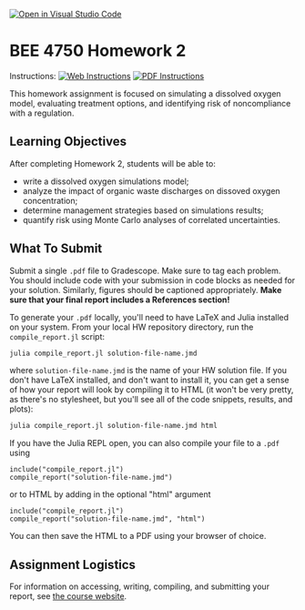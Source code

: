 [![Open in Visual Studio Code](https://classroom.github.com/assets/open-in-vscode-c66648af7eb3fe8bc4f294546bfd86ef473780cde1dea487d3c4ff354943c9ae.svg)](https://classroom.github.com/online_ide?assignment_repo_id=8674927&assignment_repo_type=AssignmentRepo)
# BEE 4750 Homework 2

Instructions: [![Web Instructions](https://img.shields.io/static/v1?label=HW2&message=HTML&color=b31b1b&labelColor=222222&style=flat)](https://viveks.me/environmental-systems-analysis/assignments/hw2/hw2/) [![PDF Instructions](https://img.shields.io/static/v1?label=HW2&message=PDF&color=b31b1b&labelColor=222222&style=flat)](https://viveks.me/environmental-systems-analysis/assignments/hw2/hw2.pdf)

This homework assignment is focused on simulating a dissolved oxygen model, evaluating treatment options, and identifying risk of noncompliance with a regulation.

## Learning Objectives

After completing Homework 2, students will be able to:

* write a dissolved oxygen simulations model;
* analyze the impact of organic waste discharges on dissoved oxygen concentration;
* determine management strategies based on simulations results;
* quantify risk using Monte Carlo analyses of correlated uncertainties.

## What To Submit

Submit a single `.pdf` file to Gradescope. Make sure to tag each problem. You should include code with your submission in code blocks as needed for your solution. Similarly, figures should be captioned appropriately.  **Make sure that your final report includes a References section!**

To generate your `.pdf` locally, you'll need to have LaTeX and Julia installed on your system. From your local HW repository directory, run the `compile_report.jl` script:

```bash
julia compile_report.jl solution-file-name.jmd
```
where `solution-file-name.jmd` is the name of your HW solution file. If you don't have LaTeX installed, and don't want to install it, you can get a sense of how your report will look by compiling it to HTML (it won't be very pretty, as there's no stylesheet, but you'll see all of the code snippets, results, and plots):

```bash
julia compile_report.jl solution-file-name.jmd html
```

If you have the Julia REPL open, you can also compile your file to a `.pdf` using

```julia, eval=false
include("compile_report.jl")
compile_report("solution-file-name.jmd")
```
or to HTML by adding in the optional "html" argument

```julia, eval=false
include("compile_report.jl")
compile_report("solution-file-name.jmd", "html")
```

You can then save the HTML to a PDF using your browser of choice.

## Assignment Logistics

For information on accessing, writing, compiling, and submitting your report, see [the course website](https://viveks.me/environmental-systems-analysis/assignments/assignment-logistics/).